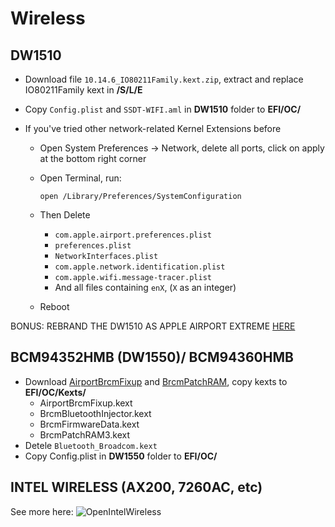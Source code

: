 # Wireless

## DW1510

+ Download file `10.14.6_IO80211Family.kext.zip`, extract and replace IO80211Family kext in **/S/L/E**

+ Copy `Config.plist` and `SSDT-WIFI.aml` in **DW1510** folder to **EFI/OC/**

+ If you've tried other network-related Kernel Extensions before

  + Open System Preferences → Network, delete all ports, click on apply at the bottom right corner

  + Open Terminal, run:

    ```text
    open /Library/Preferences/SystemConfiguration
    ```

  + Then Delete

    + `com.apple.airport.preferences.plist`
    + `preferences.plist`
    + `NetworkInterfaces.plist`
    + `com.apple.network.identification.plist`
    + `com.apple.wifi.message-tracer.plist`
    + And all files containing `enX`, (`X` as an integer)

  + Reboot

BONUS: REBRAND THE DW1510 AS APPLE AIRPORT EXTREME [HERE](https://prasys.info/2009/12/09/rebranding-broadcom-802-11abgn-cards-as-airport/)

## BCM94352HMB (DW1550)/ BCM94360HMB

+ Download [AirportBrcmFixup](https://github.com/acidanthera/AirportBrcmFixup/releases/latest) and [BrcmPatchRAM](https://github.com/acidanthera/BrcmPatchRAM/releases/latest), copy kexts to **EFI/OC/Kexts/**
  + AirportBrcmFixup.kext
  + BrcmBluetoothInjector.kext
  + BrcmFirmwareData.kext
  + BrcmPatchRAM3.kext
+ Detele `Bluetooth_Broadcom.kext`
+ Copy Config.plist in **DW1550** folder to **EFI/OC/**

## INTEL WIRELESS (AX200, 7260AC, etc)

See more here: ![OpenIntelWireless](https://openintelwireless.github.io/)